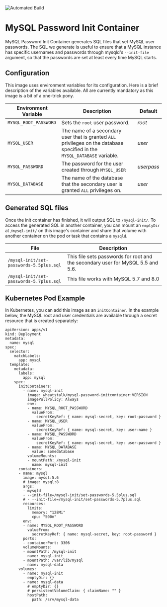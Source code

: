 <img src="https://img.shields.io/travis/misterjoshua/mysql-password-initcontainer" alt="Automated Build">

# MySQL Password Init Container
MySQL Password Init Container generates SQL files that set MySQL user passwords. The SQL we generate is useful to ensure that a MySQL instance has specific usernames and passwords through mysqld's `--init-file` argument, so that the passwords are set at least every time MySQL starts.

## Configuration
This image uses environment variables for its configuration. Here is a brief description of the variables available. All are currently mandatory as this image is a bit of a one-trick pony.

| Environment Variable | Description | Default |
| -------------------- | ----------- | ------- |
| `MYSQL_ROOT_PASSWORD` | Sets the `root` user password. | *root* |
| `MYSQL_USER` | The name of a secondary user that is granted `ALL` privileges on the database specified in the `MYSQL_DATABASE` variable. | *user* |
| `MYSQL_PASSWORD` | The password for the user created through `MYSQL_USER` | *userpass* |
| `MYSQL_DATABASE` | The name of the database that the secondary user is granted `ALL` privileges on. | *user* |

## Generated SQL files
Once the init container has finished, it will output SQL to `/mysql-init/`. To access the generated SQL in another container, you can mount an `emptyDir` at `/mysql-init/` on this image's container and share that volume with another container on the pod or task that contains a `mysqld`.

| File | Description |
| ---- | ----------- |
| `/mysql-init/set-passwords-5.5plus.sql` | This file sets passwords for root and the secondary user for MySQL 5.5 and 5.6. |
| `/mysql-init/set-passwords-5.7plus.sql` | This file works with MySQL 5.7 and 8.0 |

## Kubernetes Pod Example
In Kubernetes, you can add this image as an `initContainer`. In the example below, the MySQL root and user credentials are available through a secret resource that is created separately:

```
apiVersion: apps/v1
kind: Deployment
metadata:
  name: mysql
spec:
  selector:
    matchLabels:
      app: mysql
  template:
    metadata:
      labels:
        app: mysql
    spec:
      initContainers:
        - name: mysql-init
          image: wheatstalk/mysql-password-initcontainer:VERSION
          imagePullPolicy: Always
          env:
          - name: MYSQL_ROOT_PASSWORD
            valueFrom:
              secretKeyRef: { name: mysql-secret, key: root-password }
          - name: MYSQL_USER
            valueFrom:
              secretKeyRef: { name: mysql-secret, key: user-name }
          - name: MYSQL_PASSWORD
            valueFrom:
              secretKeyRef: { name: mysql-secret, key: user-password }
          - name: MYSQL_DATABASE
            value: somedatabase
          volumeMounts:
          - mountPath: /mysql-init
            name: mysql-init
      containers:
      - name: mysql
        image: mysql:5.6
        # image: mysql:8
        args:
        - mysqld
        - --init-file=/mysql-init/set-passwords-5.5plus.sql
        # - --init-file=/mysql-init/set-passwords-5.7plus.sql
        resources:
          limits:
            memory: "128Mi"
            cpu: "500m"
        env:
        - name: MYSQL_ROOT_PASSWORD
          valueFrom:
            secretKeyRef: { name: mysql-secret, key: root-password }
        ports:
        - containerPort: 3306
        volumeMounts:
        - mountPath: /mysql-init
          name: mysql-init
        - mountPath: /var/lib/mysql
          name: mysql-data
      volumes:
        - name: mysql-init
          emptyDir: {}
        - name: mysql-data
          # emptyDir: {}
          # persistentVolumeClaim: { claimName: "" }
          hostPath:
            path: /srv/mysql-data
```